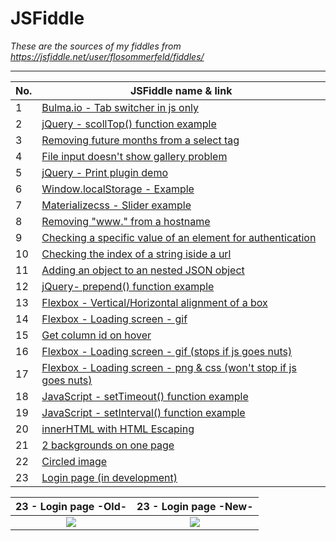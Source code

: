 # JSFiddle
*These are the sources of my fiddles from https://jsfiddle.net/user/flosommerfeld/fiddles/*
- - - -
No.  | JSFiddle name & link
------------- | -------------
1  | [Bulma.io - Tab switcher in js only](https://jsfiddle.net/flosommerfeld/g8c3svp4/)
2  | [jQuery - scollTop() function example](https://jsfiddle.net/flosommerfeld/2w5eh6an/)
3  | [Removing future months from a select tag](https://jsfiddle.net/flosommerfeld/kxvfvyr6/)
4  | [File input doesn't show gallery problem](https://jsfiddle.net/flosommerfeld/jaft5031/)
5  | [jQuery - Print plugin demo](https://jsfiddle.net/flosommerfeld/L7o5fp4t/)
6  | [Window.localStorage - Example](https://jsfiddle.net/flosommerfeld/frj075x5/)
7  | [Materializecss - Slider example](https://jsfiddle.net/flosommerfeld/gze9f688/)
8  | [Removing "www." from a hostname](https://jsfiddle.net/flosommerfeld/h83yckst/1/)
9  | [Checking a specific value of an element for authentication](https://jsfiddle.net/flosommerfeld/gbb8q63h/)
10  | [Checking the index of a string iside a url](https://jsfiddle.net/flosommerfeld/22zdpmch/)
11  | [Adding an object to an nested JSON object](https://jsfiddle.net/flosommerfeld/3zgwyaed/)
12  | [jQuery- prepend() function example](https://jsfiddle.net/flosommerfeld/ogn3fhwu/)
13  | [Flexbox - Vertical/Horizontal alignment of a box](https://jsfiddle.net/flosommerfeld/keqa3z2c/)
14  | [Flexbox - Loading screen - gif](https://jsfiddle.net/flosommerfeld/za5bakn3/)
15  | [Get column id on hover](https://jsfiddle.net/flosommerfeld/7tjjo7mz/)
16  | [Flexbox - Loading screen - gif (stops if js goes nuts)](https://jsfiddle.net/flosommerfeld/q4833cfz/)
17 | [Flexbox - Loading screen - png & css (won't stop if js goes nuts)](https://jsfiddle.net/flosommerfeld/b9Lq2jjc/)
18 | [JavaScript - setTimeout() function example](https://jsfiddle.net/flosommerfeld/41316k90/)
19 | [JavaScript - setInterval() function example](https://jsfiddle.net/flosommerfeld/wqeewdqp/)
20 | [innerHTML with HTML Escaping](https://jsfiddle.net/flosommerfeld/r6Lczmf7/)
21 | [2 backgrounds on one page](https://jsfiddle.net/flosommerfeld/f3ysucc7/)
22 | [Circled image](https://jsfiddle.net/flosommerfeld/p67j4484/)
23 | [Login page (in development)](https://jsfiddle.net/flosommerfeld/eaL2w1uh/)




23 - Login page -Old-          |  23 - Login page -New-   
:-------------------------:|:-------------------------:
![](http://i.imgur.com/9fazr9N.png)  |  ![](http://i.imgur.com/9fazr9N.png)  


